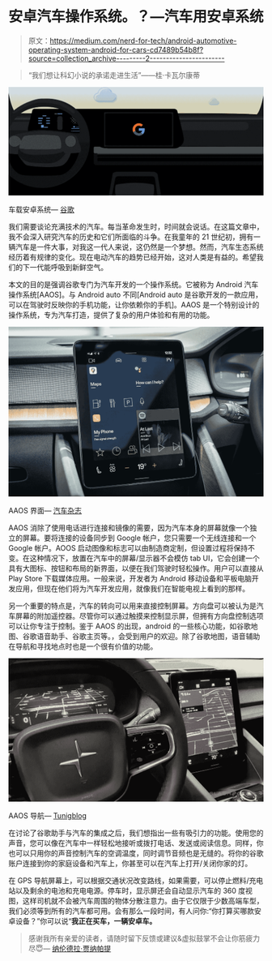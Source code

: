 # 安卓汽车操作系统。？—汽车用安卓系统

> 原文：<https://medium.com/nerd-for-tech/android-automotive-operating-system-android-for-cars-cd7489b54b8f?source=collection_archive---------2----------------------->

> “我们想让科幻小说的承诺走进生活”——桂·卡瓦尔康蒂

![](img/7b9105234da206ee038798879efed11c.png)

车载安卓系统— [谷歌](https://developers.google.com/cars/images/androidforcars-hero_1920.png)

我们需要谈论充满技术的汽车。每当革命发生时，时间就会说话。在这篇文章中，我不会深入研究汽车的历史和它们所面临的斗争。在我童年的 21 世纪初，拥有一辆汽车是一件大事，对我这一代人来说，这仍然是一个梦想。然而，汽车生态系统经历着有规律的变化。现在电动汽车的趋势已经开始，这对人类是有益的。希望我们的下一代能呼吸到新鲜空气。

本文的目的是强调谷歌专门为汽车开发的一个操作系统。它被称为 Android 汽车操作系统[AAOS]。与 Android auto 不同[Android auto 是谷歌开发的一款应用，可以在驾驶时反映你的手机功能，让你依赖你的手机]。AAOS 是一个特别设计的操作系统，专为汽车打造，提供了复杂的用户体验和有用的功能。

![](img/6dd5fee205a3de1010da7462eee94a63.png)

AAOS 界面— [汽车杂志](https://car-images.bauersecure.com/pagefiles/98057/googleos_04.jpg)

AAOS 消除了使用电话进行连接和镜像的需要，因为汽车本身的屏幕就像一个独立的屏幕。要将连接的设备同步到 Google 帐户，您只需要一个无线连接和一个 Google 帐户。AOOS 启动图像和标志可以由制造商定制，但设置过程将保持不变。在这种情况下，放置在汽车中的屏幕/显示器不会模仿 tab UI，它会创建一个具有大图标、按钮和布局的新界面，以便在我们驾驶时轻松操作。用户可以直接从 Play Store 下载媒体应用。一般来说，开发者为 Android 移动设备和平板电脑开发应用，但现在他们将为汽车开发应用，就像我们在智能电视上看到的那样。

另一个重要的特点是，汽车的转向可以用来直接控制屏幕。方向盘可以被认为是汽车屏幕的附加遥控器。尽管你可以通过触摸来控制显示屏，但拥有方向盘控制选项可以让你专注于控制。鉴于 AAOS 的出现，android 的一些核心功能，如谷歌地图、谷歌语音助手、谷歌主页等。，会受到用户的欢迎。除了谷歌地图，语音辅助在导航和寻找地点时也是一个很有价值的功能。

![](img/ce6b8cbf8df5510091a281d41bf2792a.png)

AAOS 导航— [Tunigblog](https://www.google.com/url?sa=i&url=https%3A%2F%2Fwww.tuningblog.eu%2Fen%2Fcategories%2Ftipps_tuev-dekra-u-co%2Fandroid-automotive-265785%2F&psig=AOvVaw3uKykMP7K8g6fE1X6eirQ_&ust=1630152467451000&source=images&cd=vfe&ved=0CAoQjRxqFwoTCNi1t6-V0fICFQAAAAAdAAAAABAP)

在讨论了谷歌助手与汽车的集成之后，我们想指出一些有吸引力的功能。使用您的声音，您可以像在汽车中一样轻松地接听或拨打电话、发送或阅读信息。同样，你也可以只用你的声音控制汽车的空调温度，同时调节音频也是无缝的。将你的谷歌账户连接到你的家庭设备和汽车上，你甚至可以在汽车上打开/关闭你家的灯。

在 GPS 导航屏幕上，可以根据交通状况改变路线，如果需要，可以停止燃料/充电站以及剩余的电池和充电电源。停车时，显示屏还会自动显示汽车的 360 度视图，这样司机就不会被汽车周围的物体分散注意力。由于它仅限于少数高端车型，我们必须等到所有的汽车都可用。会有那么一段时间，有人问你:“你打算买哪款安卓设备？”你可以说“**我正在买车，一辆安卓车。**

> 感谢我所有亲爱的读者，请随时留下反馈或建议&虚拟鼓掌不会让你筋疲力尽😇— [纳伦德拉·贾纳帕提](https://linkedin.com/in/narendraj3)